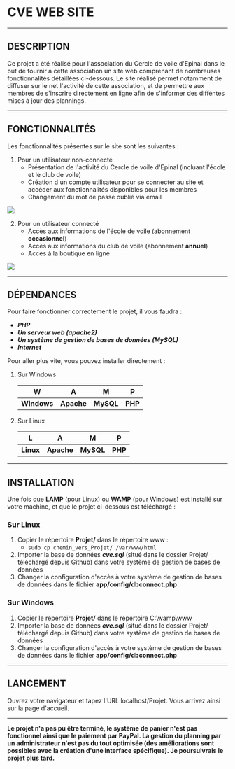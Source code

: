# CVE WEB SITE

--------------------------------------

## DESCRIPTION

Ce projet a été réalisé pour l'association du Cercle de voile d'Epinal dans le but de fournir a cette association un site web comprenant de nombreuses fonctionnalités détaillées ci-dessous.
Le site réalisé permet notamment de diffuser sur le net l'activité de cette association, et de permettre aux membres de s'inscrire directement en ligne afin de s'informer des difféntes mises à jour des plannings.

--------------------------------------

## FONCTIONNALITÉS

Les fonctionnalités présentes sur le site sont les suivantes :
1. Pour un utilisateur non-connecté
	* Présentation de l'activité du Cercle de voile d'Epinal (incluant l'école et le club de voile)
	* Création d'un compte utilisateur pour se connecter au site et accéder aux fonctionnalités disponibles pour les membres
	* Changement du mot de passe oublié via email

![](https://image.noelshack.com/fichiers/2017/48/1/1511818145-24135266-1915731948743598-1367678684-n.jpg)

2. Pour un utilisateur connecté
	* Accès aux informations de l'école de voile (abonnement **occasionnel**)
	* Accès aux informations du club de voile (abonnement **annuel**)
	* Accès à la boutique en ligne

![](https://image.noelshack.com/fichiers/2017/48/1/1511817688-24133851-1915731942076932-960771035-n.jpg)

--------------------------------------

## DÉPENDANCES

Pour faire fonctionner correctement le projet, il vous faudra :
* _**PHP**_
* _**Un serveur web (apache2)**_
* _**Un système de gestion de bases de données (MySQL)**_
* _**Internet**_

Pour aller plus vite, vous pouvez installer directement :
1. Sur Windows

	| W | A | M | P |
	|:---:|:---:|:---:|:---:|
	| **Windows** | **Apache** | **MySQL** | **PHP** |

2. Sur Linux

	| L | A | M | P |
	|:---:|:---:|:---:|:---:|
	| **Linux** | **Apache** | **MySQL** | **PHP** |

--------------------------------------

## INSTALLATION

Une fois que **LAMP** (pour Linux) ou **WAMP** (pour Windows) est installé sur votre machine, et que le projet ci-dessous est téléchargé :

### Sur Linux

1. Copier le répertoire **Projet/** dans le répertoire www :
	* `sudo cp chemin_vers_Projet/ /var/www/html`
2. Importer la base de données _**cve.sql**_ (situé dans le dossier Projet/ téléchargé depuis Github) dans votre système de gestion de bases de données
3. Changer la configuration d'accès à votre système de gestion de bases de données dans le fichier **app/config/dbconnect.php**

### Sur Windows

1. Copier le répertoire **Projet/** dans le répertoire C:\wamp\www
2. Importer la base de données _**cve.sql**_ (situé dans le dossier Projet/ téléchargé depuis Github) dans votre système de gestion de bases de données
3. Changer la configuration d'accès à votre système de gestion de bases de données dans le fichier **app/config/dbconnect.php**

--------------------------------------

## LANCEMENT

Ouvrez votre navigateur et tapez l'URL localhost/Projet. Vous arrivez ainsi sur la page d'accueil.


------------------------------------

**Le projet n'a pas pu être terminé, le système de panier n'est pas fonctionnel ainsi que le paiement par PayPal.
La gestion du planning par un administrateur n'est pas du tout optimisée (des améliorations sont possibles avec la création d'une interface spécifique).
Je poursuivrais le projet plus tard.**